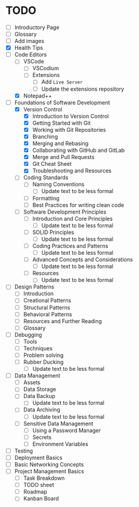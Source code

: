 # TODO

- [ ] Introductory Page
- [ ] Glossary
- [ ] Add images
- [x] Health Tips
- [ ] Code Editors
  - [ ] VSCode
    - [ ] VSCodium
    - [ ] Extensions
      - [ ] Add `Live Server`
      - [ ] Update the extensions repository
  - [x] Notepad++
- [ ] Foundations of Software Development
  - [x] Version Control
    - [x] Introduction to Version Control
    - [x] Getting Started with Git
    - [x] Working with Git Repositories
    - [x] Branching
    - [x] Merging and Rebasing
    - [x] Collaborating with GitHub and GitLab
    - [x] Merge and Pull Requests
    - [x] Git Cheat Sheet
    - [x] Troubleshooting and Resources
  - [ ] Coding Standards
    - [ ] Naming Conventions
      - [ ] Update text to be less formal
    - [ ] Formatting
    - [ ] Best Practices for writing clean code
  - [ ] Software Development Principles
    - [ ] Introduction and Core Principles
      - [ ] Update text to be less formal
    - [ ] SOLID Principles
      - [ ] Update text to be less formal
    - [ ] Coding Practices and Patterns
      - [ ] Update text to be less formal
    - [ ] Advanced Concepts and Considerations
      - [ ] Update text to be less formal
    - [ ] Resources
      - [ ] Update text to be less formal
- [ ] Design Patterns
  - [ ] Introduction
  - [ ] Creational Patterns
  - [ ] Structural Patterns
  - [ ] Behavioral Patterns
  - [ ] Resources and Further Reading
  - [ ] Glossary
- [ ] Debugging
  - [ ] Tools
  - [ ] Techniques
  - [ ] Problem solving
  - [ ] Rubber Ducking
    - [ ] Update text to be less formal
- [ ] Data Management
  - [ ] Assets
  - [ ] Data Storage
  - [ ] Data Backup
    - [ ] Update text to be less formal
  - [ ] Data Archiving
    - [ ] Update text to be less formal
  - [ ] Sensitive Data Management
    - [ ] Using a Password Manager
    - [ ] Secrets
    - [ ] Environment Variables
- [ ] Testing
- [ ] Deployment Basics
- [ ] Basic Networking Concepts
- [ ] Project Management Basics
  - [ ] Task Breakdown
  - [ ] TODO sheet
  - [ ] Roadmap
  - [ ] Kanban Board
